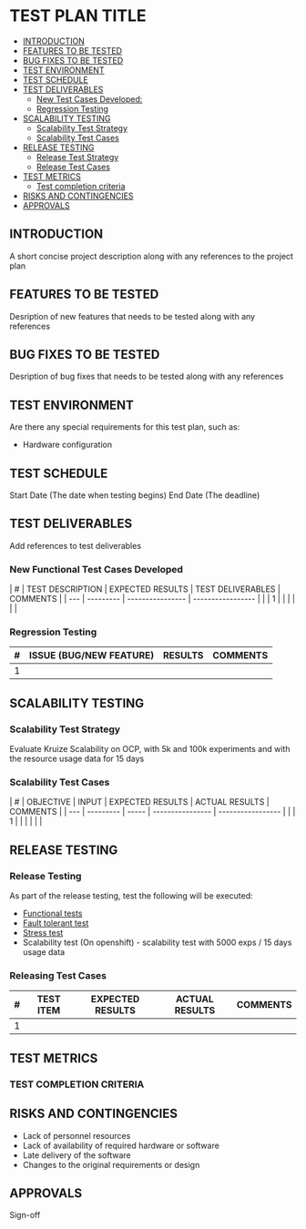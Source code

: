 # TEST PLAN TITLE

- [INTRODUCTION](#introduction)
- [FEATURES TO BE TESTED](#features-to-be-tested)
- [BUG FIXES TO BE TESTED](#bug-fixes-to-be-tested)
- [TEST ENVIRONMENT](#test-environment)
- [TEST SCHEDULE](#test-schedule)
- [TEST DELIVERABLES](#test-deliverables)
   - [New Test Cases Developed:](#new-test-cases-developed)
   - [Regression Testing](#regresion-testing)
- [SCALABILITY TESTING](#scalability-testing)
  - [Scalability Test Strategy](#scalability-test-strategy)
  - [Scalability Test Cases](#scalability-test-cases)
- [RELEASE TESTING](#release-testing)
  - [Release Test Strategy](#release-test-strategy)
  - [Release Test Cases](#release-test-cases)
- [TEST METRICS](#test-metrics)
  - [Test completion criteria](#test-completion-criteria)
- [RISKS AND CONTINGENCIES](#risks-and-contingencies)
- [APPROVALS](#approvals)


## INTRODUCTION

A short concise project description along with any references to the project plan 

## FEATURES TO BE TESTED

Desription of new features that needs to be tested along with any references

## BUG FIXES TO BE TESTED

Desription of bug fixes that needs to be tested along with any references

## TEST ENVIRONMENT

Are there any special requirements for this test plan, such as:

* Hardware configuration


## TEST SCHEDULE

Start Date (The date when testing begins)
End Date (The deadline)


## TEST DELIVERABLES

Add references to test deliverables

### New Functional Test Cases Developed

| #   | TEST DESCRIPTION | EXPECTED RESULTS | TEST DELIVERABLES | COMMENTS |
| --- | --------- | ---------------- | ----------------- |       |
| 1   |           |       |                  |           |        |


### Regression Testing

| #   | ISSUE (BUG/NEW FEATURE) |  RESULTS | COMMENTS |
| --- | --------- | ---------------- | -------- |
| 1   |           |                  |          |

## SCALABILITY TESTING

### Scalability Test Strategy

Evaluate Kruize Scalability on OCP, with 5k and 100k experiments and with the resource usage data for 15 days

### Scalability Test Cases

| #   | OBJECTIVE | INPUT | EXPECTED RESULTS |  ACTUAL RESULTS   | COMMENTS |
| --- | --------- | ----- | ---------------- | ----------------- |  |
| 1   |           |       |                  |                   |  |

## RELEASE TESTING

### Release Testing

As part of the release testing, test the following will be executed:
- [Functional tests](/tests/scripts/remote_monitoring_tests/Remote_monitoring_tests.md)
- [Fault tolerant test](/tests/scripts/remote_monitoring_tests/fault_tolerant_tests.md)
- [Stress test](/tests/scripts/remote_monitoring_tests/README.md)
- Scalability test (On openshift) - scalability test with 5000 exps / 15 days usage data

### Releasing Test Cases

| #   | TEST ITEM | EXPECTED RESULTS | ACTUAL RESULTS | COMMENTS |
| --- | --------- | ---------------- | -------------- | ---- |
| 1   |           |                  |                |      |


## TEST METRICS

### TEST COMPLETION CRITERIA


## RISKS AND CONTINGENCIES

* Lack of personnel resources
* Lack of availability of required hardware or software
* Late delivery of the software
* Changes to the original requirements or design

## APPROVALS

Sign-off
